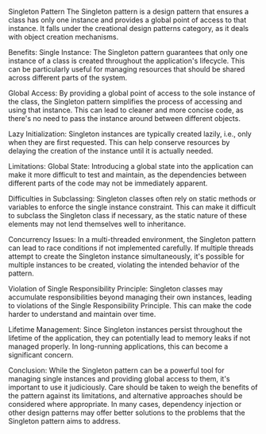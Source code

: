 Singleton Pattern
The Singleton pattern is a design pattern that ensures a class has only one instance and provides a global point of access to that instance. It falls under the creational design patterns category, as it deals with object creation mechanisms.

Benefits:
Single Instance: The Singleton pattern guarantees that only one instance of a class is created throughout the application's lifecycle. This can be particularly useful for managing resources that should be shared across different parts of the system.

Global Access: By providing a global point of access to the sole instance of the class, the Singleton pattern simplifies the process of accessing and using that instance. This can lead to cleaner and more concise code, as there's no need to pass the instance around between different objects.

Lazy Initialization: Singleton instances are typically created lazily, i.e., only when they are first requested. This can help conserve resources by delaying the creation of the instance until it is actually needed.

Limitations:
Global State: Introducing a global state into the application can make it more difficult to test and maintain, as the dependencies between different parts of the code may not be immediately apparent.

Difficulties in Subclassing: Singleton classes often rely on static methods or variables to enforce the single instance constraint. This can make it difficult to subclass the Singleton class if necessary, as the static nature of these elements may not lend themselves well to inheritance.

Concurrency Issues: In a multi-threaded environment, the Singleton pattern can lead to race conditions if not implemented carefully. If multiple threads attempt to create the Singleton instance simultaneously, it's possible for multiple instances to be created, violating the intended behavior of the pattern.

Violation of Single Responsibility Principle: Singleton classes may accumulate responsibilities beyond managing their own instances, leading to violations of the Single Responsibility Principle. This can make the code harder to understand and maintain over time.

Lifetime Management: Since Singleton instances persist throughout the lifetime of the application, they can potentially lead to memory leaks if not managed properly. In long-running applications, this can become a significant concern.

Conclusion:
While the Singleton pattern can be a powerful tool for managing single instances and providing global access to them, it's important to use it judiciously. Care should be taken to weigh the benefits of the pattern against its limitations, and alternative approaches should be considered where appropriate. In many cases, dependency injection or other design patterns may offer better solutions to the problems that the Singleton pattern aims to address.
